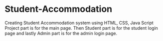# Student-Accommodation
Creating Student Accommodation system using HTML, CSS, Java Script
Project part is for the main page. Then Student part is for the student login page and lastly Admin part is for the admin login page.
